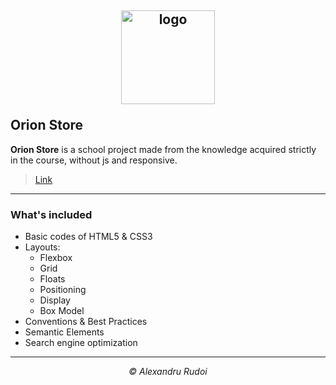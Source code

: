 ## <p align="center"><a href="https://alexandrurudoi.github.io/Personal-Site/"><img src="https://barcamp-kiel.de/wp-content/uploads/2017/06/orion.png" alt="logo" width="150px" border="0"></a></p>Orion Store

**Orion Store** is a school project made from the knowledge acquired strictly in the course, without js and responsive.

> <p><a href="https://alexandrurudoi.github.io/Orion-Store-Project/">Link</a></p>

---

### What's included

+ Basic codes of HTML5 & CSS3
+ Layouts:
  * Flexbox
  * Grid
  * Floats
  * Positioning
  * Display
  * Box Model
+ Conventions & Best Practices
+ Semantic Elements
+ Search engine optimization

---

<p align="center"><em>&copy; Alexandru Rudoi</em></p>

